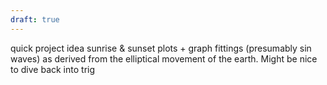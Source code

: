 ```yaml
---
draft: true
---
```


quick project idea
sunrise & sunset plots + graph fittings (presumably sin waves) 
as derived from the elliptical movement of the earth.
Might be nice to dive back into trig
